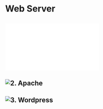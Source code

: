 # Web Server
## ![1. Miêu tả hoạt động web server](./docs/Mieu_ta_hoat_dong_web_server.md)  

## ![2. Apache](./Apache)

## ![3. Wordpress](./Wordpress)
